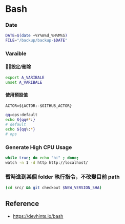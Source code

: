 # Bash

### Date
```bash
DATE=$(date +%Y%m%d_%H%M%S)
FILE="/backup/backup-$DATE"
```

### Varaible
#### 設定/刪除
```bash
export A_VARIBALE
unset A_VARIBALE
```

#### 使用預設值
```
ACTOR=${ACTOR:-$GITHUB_ACTOR}
```

```bash
qq=ops:default
echo ${qq#*:}
# default
echo ${qq%:*}
# ops
```

### Generate High CPU Usage
```bash
while true; do echo "hi" ; done;
watch -n 1 -d http http://localhost/
```

### 暫時進到某個 folder 執行指令，不改變目前 path
```bash
(cd src/ && git checkout $NEW_VERSION_SHA) 
```

## Reference
- https://devhints.io/bash